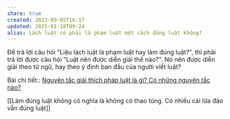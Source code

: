 ```yaml
---
share: true
created: 2023-09-05T16:17
updated: 2025-01-18T09:24
alias: Lách luật có phải là phạm luật một cách đúng luật không?
---
```

Để trả lời câu hỏi "Liệu lách luật là phạm luật hay làm đúng luật?", thì phải trả lời được câu hỏi "Luật nên được diễn giải thế nào?". Nó nên được diễn giải theo từ ngữ, hay theo ý định ban đầu của người viết luật?

Bài chi tiết:: [Nguyên tắc giải thích pháp luật là gì? Có những nguyên tắc nào?](https://luatminhkhue.vn/nguyen-tac-giai-thich-phap-luat.aspx)

[[Làm đúng luật không có nghĩa là không có thao túng. Có nhiều cái lừa đảo vẫn đúng luật]]